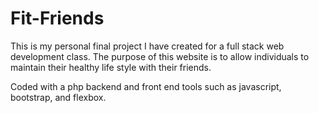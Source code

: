 # Fit-Friends

This is my personal final project I have created for a full stack web development class. The purpose of this website
is to allow individuals to maintain their healthy life style with their friends. 

Coded with a php backend and front end tools such as javascript, bootstrap, and flexbox. 
